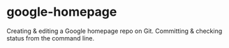 # google-homepage

Creating & editing a Google homepage repo on Git.
Committing & checking status from the command line.
